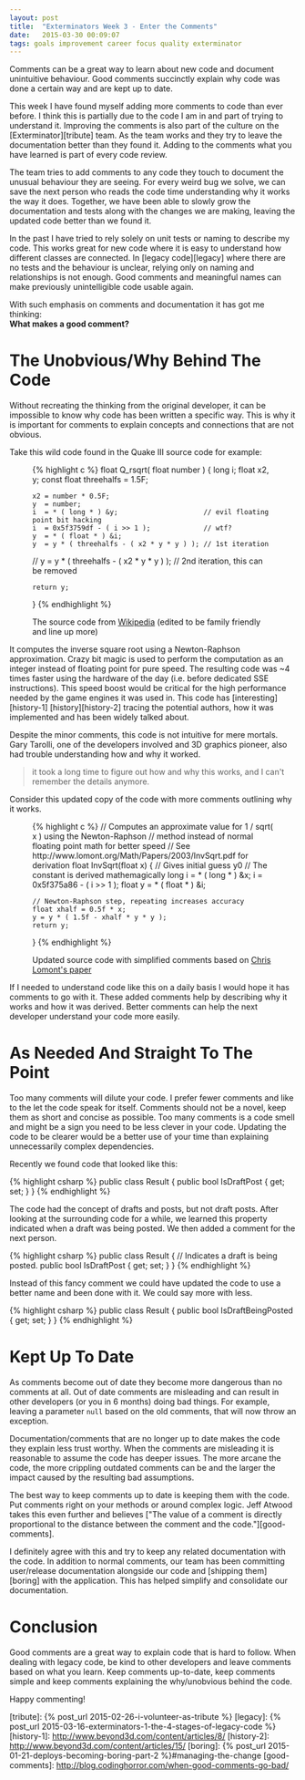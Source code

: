 ```yaml
---
layout: post
title:  "Exterminators Week 3 - Enter the Comments"
date:   2015-03-30 00:09:07
tags: goals improvement career focus quality exterminator
---
```


Comments can be a great way to learn about new code and document unintuitive
behaviour. Good comments succinctly explain why code was done a certain way and
are kept up to date.

This week I have found myself adding more comments to code than ever before.
I think this is partially due to the code I am in and part of trying to understand it.
Improving the comments is also part of the culture on the [Exterminator][tribute] team.
As
the team works and they try to leave the documentation better than they found it.
Adding to the comments what you have learned is part of every code review.

The team tries to add comments to any code they touch to document the unusual behaviour
they are seeing. For every weird bug we solve, we can save the next person who
reads the code time understanding why it works the way it does. Together, we
have been able to slowly grow the documentation and tests along with the
changes we are making, leaving the updated code better than we found it.

In the past I have tried to rely solely on unit tests or naming to describe
my code. This works great for new code where it is easy to understand how
different classes are connected. In [legacy code][legacy] where there are
no tests and the behaviour is unclear, relying only on naming and relationships
is not enough. Good comments and meaningful names can make previously
unintelligible code usable again.

With such emphasis on comments and documentation it has got me thinking: <br/>
**What makes a good comment?**

The Unobvious/Why Behind The Code
===============================================================================

Without recreating the thinking from the original developer, it
can be impossible to know why code has been written a specific way. This is why
it is important for comments to explain concepts and connections that are not
obvious.

Take this wild code found in the Quake III source code for example:

<figure>
{% highlight c %}
float Q_rsqrt( float number )
{
    long i;
    float x2, y;
    const float threehalfs = 1.5F;

    x2 = number * 0.5F;
    y  = number;
    i  = * ( long * ) &y;                     // evil floating point bit hacking
    i  = 0x5f3759df - ( i >> 1 );             // wtf?
    y  = * ( float * ) &i;
    y  = y * ( threehalfs - ( x2 * y * y ) ); // 1st iteration
//  y  = y * ( threehalfs - ( x2 * y * y ) ); // 2nd iteration, this can be removed

    return y;
}
{% endhighlight %}
<figcaption>The source code from <a href="http://en.wikipedia.org/wiki/Fast_inverse_square_root">Wikipedia</a> (edited to be family friendly and line up more)</figcaption>
</figure>

It computes the inverse square root using a Newton-Raphson approximation. Crazy
bit magic is used to perform the computation as an integer instead of floating
point for pure speed. The resulting code was ~4 times faster using the hardware
of the day (i.e. before dedicated SSE instructions). This speed boost would be
critical for the high performance needed by the game engines it was used in. This code has
[interesting][history-1] [history][history-2] tracing the potential
authors, how it was implemented and has been widely talked about.

Despite the minor comments, this code is not intuitive for mere mortals. Gary
Tarolli, one of the developers involved and 3D graphics pioneer, also had
trouble understanding how and why it worked.

> it took a long time to figure out how and why this works, and I can't
> remember the details anymore.

Consider this updated copy of the code with more comments outlining why it
works.

<figure>
{% highlight c %}
// Computes an approximate value for 1 / sqrt( x ) using the Newton-Raphson
// method instead of normal floating point math for better speed
// See http://www.lomont.org/Math/Papers/2003/InvSqrt.pdf for derivation
float InvSqrt(float x)
{
    // Gives initial guess y0
    // The constant is derived mathemagically
    long i = * ( long * ) &x;
    i = 0x5f375a86 - ( i >> 1 );
    float y =  * ( float * ) &i;

    // Newton-Raphson step, repeating increases accuracy
    float xhalf = 0.5f * x;
    y = y * ( 1.5f - xhalf * y * y );
    return y;
}
{% endhighlight %}
<figcaption>Updated source code with simplified comments based on <a href="http://www.lomont.org/Math/Papers/2003/InvSqrt.pdf">Chris Lomont's paper</a></figcaption>
</figure>

If I needed to understand code like this on a daily basis I would hope it has comments
to go with it. These added comments help by describing why it works and
how it was derived. Better comments can help the next developer understand your
code more easily.

As Needed And Straight To The Point
===============================================================================

Too many comments will dilute your code. I prefer fewer comments and like to
the let the code speak for itself. Comments should not be a novel, keep them
as short and concise as possible. Too many comments is a code smell and might
be a sign you need to be less clever in your code. Updating the code to
be clearer would be a better use of your time than explaining unnecessarily
complex dependencies.

Recently we found code that looked like this:

{% highlight csharp %}
public class Result {
    public bool IsDraftPost { get; set; }
}
{% endhighlight %}

The code had the concept of drafts and posts, but not draft posts. After
looking at the surrounding code for a while, we learned this property indicated
when a draft was being posted. We then added a comment for the next person.

{% highlight csharp %}
public class Result {
    // Indicates a draft is being posted.
    public bool IsDraftPost { get; set; }
}
{% endhighlight %}

Instead of this fancy comment we could have updated the code to use a better
name and been done with it. We could say more with less.

{% highlight csharp %}
public class Result {
    public bool IsDraftBeingPosted { get; set; }
}
{% endhighlight %}

Kept Up To Date
===============================================================================

As comments become out of date they become more dangerous than no comments
at all. Out of date comments are misleading and can result in other
developers (or you in 6 months) doing bad things. For example, leaving a
parameter ``null`` based on the old comments, that will now throw an exception.

Documentation/comments that are no longer up to date makes the code they explain less
trust worthy. When the comments are misleading it is reasonable to assume the
code has deeper issues. The more arcane the code, the more crippling outdated
comments can be and the larger the impact caused by the resulting bad assumptions.

The best way to keep comments up to date is keeping them with the code. Put
comments right on your methods or around complex logic. Jeff Atwood takes this
even further and believes ["The value of a comment is directly proportional to the distance between the comment and the code."][good-comments].

I definitely agree with this and try to keep any related documentation
with the code. In addition to normal comments, our team has been committing
user/release documentation alongside our code and [shipping them][boring]
with the application. This has helped simplify and consolidate our
documentation.

Conclusion
===============================================================================

Good comments are a great way to explain code that is hard to follow. When dealing
with legacy code, be kind to other developers and leave comments based on what
you learn. Keep comments up-to-date, keep comments simple and keep comments
explaining the why/unobvious behind the code.

Happy commenting!

[tribute]: {% post_url 2015-02-26-i-volunteer-as-tribute %}
[legacy]: {% post_url 2015-03-16-exterminators-1-the-4-stages-of-legacy-code %}
[history-1]: http://www.beyond3d.com/content/articles/8/
[history-2]: http://www.beyond3d.com/content/articles/15/
[boring]: {% post_url 2015-01-21-deploys-becoming-boring-part-2 %}#managing-the-change
[good-comments]: http://blog.codinghorror.com/when-good-comments-go-bad/
